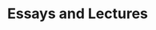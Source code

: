 ---
category: favorites
type: nonfiction

title: Essays and Lectures
author_first: Ralph Waldo
author_last: Emerson
description:
thumb: emerson-essays.jpg
link: http://a.co/inxs1s7
---